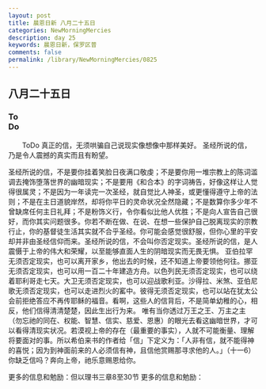 ```yaml
---
layout: post
title: 晨恩日新 八月二十五日
categories: NewMorningMercies
description: day 25
keywords: 晨恩日新，保罗区普
comments: false
permalink: /library/NewMorningMercies/0825
---
```


## 八月二十五日

### To <br> Do

&emsp;&emsp;ToDo
真正的信，无须哄骗自己说现实像想像中那样美好。
圣经所说的信，乃是令人震撼的真实而且有盼望。
 
圣经所说的信，不是要你挂着笑脸日夜满口敬虔；不是要你用一堆宗教上的陈词滥调去掩饰堕落世界的幽暗现实；不是要用《和合本》的字词祷告，好像这样让人觉得很属灵；不是因为一年读完一次圣经，就自觉比人神圣，或更懂得遵守上帝的法则；不是在主日道貌岸然，却将你平日的灵命状况全然隐藏；不是数算你多少年不曾缺席任何主日礼拜；不是粉饰义行，令你看似比他人优胜；不是向人宣告自己很好，而你其实问题很多。你若不断在做、在说、在想一些保护自己脱离现实的宗教行止，你的基督徒生活其实就不合乎圣经。你可能会感觉很舒服，但你心里的平安却并非由圣经信仰而来。圣经所说的信，不会叫你否定现实。圣经所说的信，是人震慑于上帝的伟大和荣耀，以至能够直面人生的阴暗现实而无畏无惧。
亚伯拉罕无须否定现实，也可以离开家乡，他出去的时候，还不知道上帝要领他何往。挪亚无须否定现实，也可以用一百二十年建造方舟。以色列民无须否定现实，也可以绕着耶利哥走七天。大卫无须否定现实，也可以迎战歌利亚。沙得拉、米煞、亚伯尼歌无须否定现实，也可以走进烈火的窰中。彼得无须否定现实，也可以站在犹太公会前拒绝答应不再传耶稣的福音。看啊，这些人的信背后，不是简单幼稚的心，相反，他们信得清清楚楚，因此生出行为来。
唯有当你透过万王之王、万主之主（勿忘祂的同在、权能、智慧、信实、慈爱、恩惠）的眼光去看这幽暗世界，才可以看得清现实状况。若漠视上帝的存在（最重要的事实），人就不可能衡量、理解将要面对的事。所以希伯来书的作者给「信」下定义为：「人非有信，就不能得神的喜悦；因为到神面前来的人必须信有神，且信他赏赐那寻求他的人。」（十一6）
你缺乏信吗？奔向上帝，祂乐意赐恩给你。
 
更多的信息和勉励：但以理书三章8至30节
更多的信息和勉励：[]()
